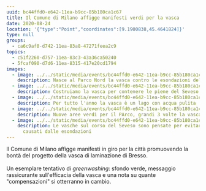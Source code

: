 ```yaml
---
uuid: bc44ffd0-e642-11ea-b9cc-85b180ca1c67
title: Il Comune di Milano affigge manifesti verdi per la vasca
date: 2020-08-24
location: '{"type":"Point","coordinates":[9.1900838,45.4641824]}'
type: null
groups:
  - ca6c9af0-d742-11ea-83a8-47271feea2c9
topics:
  - c51f2260-d757-11ea-83c3-43a36ca50240
  - 5fcaf090-d7d6-11ea-8315-417e20cd1794
images:
  - image: ../../static/media/events/bc44ffd0-e642-11ea-b9cc-85b180ca1c67/whatsapp-image-2020-08-24-at-20.03.15.jpeg
    description: Nasce al Parco Nord la vasca contro le esondazioni del Seveso
  - image: ../../static/media/events/bc44ffd0-e642-11ea-b9cc-85b180ca1c67/img_20200828_082936.jpg
    description: Costruiamo la vasca per contenere le piene del Seveso
  - image: ../../static/media/events/bc44ffd0-e642-11ea-b9cc-85b180ca1c67/img_20200828_082931.jpg
    description: Per tutto l'anno la vasca è un lago con acqua pulita
  - image: ../../static/media/events/bc44ffd0-e642-11ea-b9cc-85b180ca1c67/img_20200828_082918.jpg
    description: Nuove aree verdi per il PArco, grandi 3 volte la vasca
  - image: ../../static/media/events/bc44ffd0-e642-11ea-b9cc-85b180ca1c67/img_20200828_082912.jpg
    description: Le vasche sul corso del Seveso sono pensate per evitare i danni
      causati dalle esondazioni
---
```

Il Comune di Milano affigge manifesti in giro per la città promuovendo la bontà del progetto della vasca di laminazione di Bresso.\
\
Un esemplare tentativo di *greenwashing*: sfondo verde, messaggio rassicurante sull'efficacia della vasca e una nota su quante "compensazioni" si otterranno in cambio.